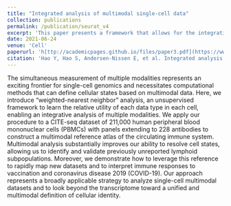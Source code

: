 ```yaml
---
title: "Integrated analysis of multimodal single-cell data"
collection: publications
permalink: /publication/seurat_v4
excerpt: 'This paper presents a framework that allows for the integration of multiple data types using single cells. This framework can be applied to understand distinct immune cell states, previously unidentified immune populations, and to interpret immune responses to vaccinations.'
date: 2021-06-24
venue: 'Cell'
paperurl: 'h[ttp://academicpages.github.io/files/paper3.pdf](https://www.ncbi.nlm.nih.gov/pmc/articles/PMC8238499/)'
citation: 'Hao Y, Hao S, Andersen-Nissen E, et al. Integrated analysis of multimodal single-cell data. Cell. 2021;184(13):3573-3587.e29. doi:10.1016/j.cell.2021.04.048'
---
```

The simultaneous measurement of multiple modalities represents an exciting frontier for single-cell genomics and necessitates computational methods that can define cellular states based on multimodal data. Here, we introduce “weighted-nearest neighbor” analysis, an unsupervised framework to learn the relative utility of each data type in each cell, enabling an integrative analysis of multiple modalities. We apply our procedure to a CITE-seq dataset of 211,000 human peripheral blood mononuclear cells (PBMCs) with panels extending to 228 antibodies to construct a multimodal reference atlas of the circulating immune system. Multimodal analysis substantially improves our ability to resolve cell states, allowing us to identify and validate previously unreported lymphoid subpopulations. Moreover, we demonstrate how to leverage this reference to rapidly map new datasets and to interpret immune responses to vaccination and coronavirus disease 2019 (COVID-19). Our approach represents a broadly applicable strategy to analyze single-cell multimodal datasets and to look beyond the transcriptome toward a unified and multimodal definition of cellular identity.
